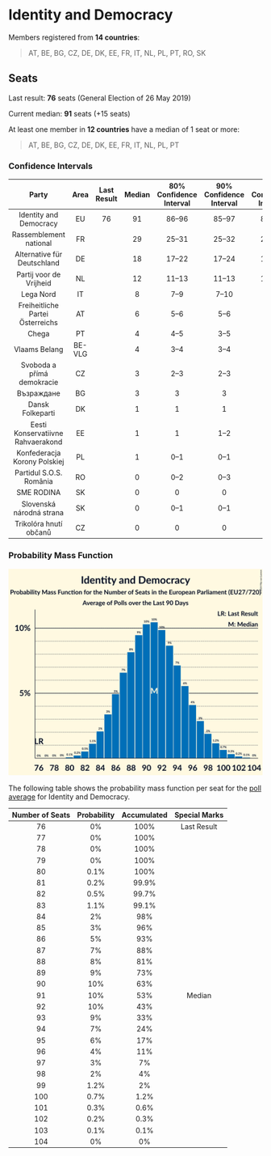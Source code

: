 # Identity and Democracy

Members registered from **14 countries**:

> AT, BE, BG, CZ, DE, DK, EE, FR, IT, NL, PL, PT, RO, SK

## Seats

Last result: **76** seats (General Election of 26 May 2019)

Current median: **91** seats (+15 seats)

At least one member in **12 countries** have a median of 1 seat or more:

> AT, BE, BG, CZ, DE, DK, EE, FR, IT, NL, PL, PT

### Confidence Intervals

| Party | Area | Last Result | Median | 80% Confidence Interval | 90% Confidence Interval | 95% Confidence Interval | 99% Confidence Interval |
|:-----:|:----:|:-----------:|:------:|:-----------------------:|:-----------------------:|:-----------------------:|:-----------------------:|
| Identity and Democracy | EU | 76 | 91 | 86–96 | 85–97 | 84–98 | 82–101 |
| Rassemblement national | FR | | 29 | 25–31 | 25–32 | 24–32 | 23–33 |
| Alternative für Deutschland | DE | | 18 | 17–22 | 17–24 | 16–24 | 14–24 |
| Partij voor de Vrijheid | NL | | 12 | 11–13 | 11–13 | 10–13 | 10–13 |
| Lega Nord | IT | | 8 | 7–9 | 7–10 | 6–10 | 6–11 |
| Freiheitliche Partei Österreichs | AT | | 6 | 5–6 | 5–6 | 5–6 | 5–7 |
| Chega | PT | | 4 | 4–5 | 3–5 | 3–5 | 3–6 |
| Vlaams Belang | BE-VLG | | 4 | 3–4 | 3–4 | 3–4 | 3–4 |
| Svoboda a přímá demokracie | CZ | | 3 | 2–3 | 2–3 | 2–3 | 2–3 |
| Възраждане | BG | | 3 | 3 | 3 | 2–3 | 2–4 |
| Dansk Folkeparti | DK | | 1 | 1 | 1 | 1 | 0–1 |
| Eesti Konservatiivne Rahvaerakond | EE | | 1 | 1 | 1–2 | 1–2 | 1–2 |
| Konfederacja Korony Polskiej | PL | | 1 | 0–1 | 0–1 | 0–1 | 0–1 |
| Partidul S.O.S. România | RO | | 0 | 0–2 | 0–3 | 0–3 | 0–3 |
| SME RODINA | SK | | 0 | 0 | 0 | 0 | 0 |
| Slovenská národná strana | SK | | 0 | 0–1 | 0–1 | 0–1 | 0–1 |
| Trikolóra hnutí občanů | CZ | | 0 | 0 | 0 | 0 | 0 |

### Probability Mass Function

![Graph with seats probability mass function not yet produced](average-2024-02-15-seats-pmf-identityanddemocracy.png "Seats Probability Mass Function")

The following table shows the probability mass function per seat for the [poll average](average-2024-02-15.html) for Identity and Democracy.

| Number of Seats | Probability | Accumulated | Special Marks |
|:---------------:|:-----------:|:-----------:|:-------------:|
| 76 | 0% | 100% | Last Result |
| 77 | 0% | 100% |  |
| 78 | 0% | 100% |  |
| 79 | 0% | 100% |  |
| 80 | 0.1% | 100% |  |
| 81 | 0.2% | 99.9% |  |
| 82 | 0.5% | 99.7% |  |
| 83 | 1.1% | 99.1% |  |
| 84 | 2% | 98% |  |
| 85 | 3% | 96% |  |
| 86 | 5% | 93% |  |
| 87 | 7% | 88% |  |
| 88 | 8% | 81% |  |
| 89 | 9% | 73% |  |
| 90 | 10% | 63% |  |
| 91 | 10% | 53% | Median |
| 92 | 10% | 43% |  |
| 93 | 9% | 33% |  |
| 94 | 7% | 24% |  |
| 95 | 6% | 17% |  |
| 96 | 4% | 11% |  |
| 97 | 3% | 7% |  |
| 98 | 2% | 4% |  |
| 99 | 1.2% | 2% |  |
| 100 | 0.7% | 1.2% |  |
| 101 | 0.3% | 0.6% |  |
| 102 | 0.2% | 0.3% |  |
| 103 | 0.1% | 0.1% |  |
| 104 | 0% | 0% |  |


